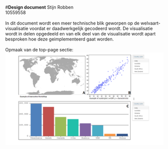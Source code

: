 #**Design document**
Stijn Robben
<br>
10559558
<br>
<br>
In dit document wordt een meer technische blik geworpen op de welvaart-visualisatie voordat er daadwerkgelijk gecodeerd wordt. De visualisatie wordt in delen opgedeeld en van elk deel van de visualisatie wordt apart besproken hoe deze geimplementeerd gaat worden. 
<br>
<br>
Opmaak van de top-page sectie: 
<br>
![](doc/Visualisation_sketch2.JPG)